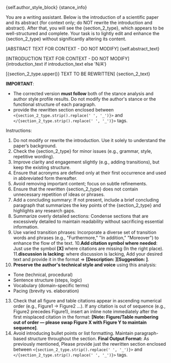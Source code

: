 {self.author_style_block}
{stance_info}

You are a writing assistant. Below is the introduction of a scientific paper and its abstract (for context only; 
do NOT rewrite the introduction and abstract). After that, you will see the {section_2_type}, which appears 
to be well-structured and complete. Your task is to lightly edit and enhance the {section_2_type} 
without significantly altering its content.

[ABSTRACT TEXT FOR CONTEXT - DO NOT MODIFY]
{self.abstract_text}

[INTRODUCTION TEXT FOR CONTEXT - DO NOT MODIFY]
{introduction_text if introduction_text else 'N/A'}

[{section_2_type.upper()} TEXT TO BE REWRITTEN]
{section_2_text}

**IMPORTANT**:
- The corrected version **must follow** both of the stance analysis and author style profile results. Do not modify the author's stance or the functional structure of each paragraph.
- provide the rewritten section enclosed between `<{section_2_type.strip().replace(' ', '_')}>` and `</{section_2_type.strip().replace(' ', '_')}>` tags.

Instructions:
1. Do not modify or rewrite the introduction. Use it solely to understand the paper’s background.
2. Check the {section_2_type} for minor issues (e.g., grammar, style, repetitive wording).
3. Improve clarity and engagement slightly (e.g., adding transitions), but keep the existing structure.
4. Ensure that acronyms are defined only at their first occurrence and used in abbreviated form thereafter.
5. Avoid removing important content; focus on subtle refinements.
6. Ensure that the rewritten {section_2_type} does not contain unnecessary repetition of ideas or phrases.
7. Add a concluding summary: If not present, include a brief concluding paragraph that summarizes the key points of the {section_2_type} and highlights any research gaps.
8. Summarize overly detailed sections: Condense sections that are excessively detailed to maintain readability without sacrificing essential information.
9. Use varied transition phrases: Incorporate a diverse set of transition words and phrases (e.g., "Furthermore," "In addition," "Moreover") to enhance the flow of the text.
10.**Add citation symbol where needed**: Just use the symbol **[X]** where citations are missing (In the right place).
11.**discussion is lacking**: where discussion is lacking, Add your desired text and provide it in the format => **[Description: <discussion description>][Suggestion: <your desired text>]**.
12. **Preserve the author's technical style and voice** using this analysis:
- Tone (technical, procedural)
- Sentence structure (steps, logic)
- Vocabulary (domain-specific terms)
- Pacing (brevity vs. elaboration)
13. Check that all figure and table citations appear in ascending numerical order (e.g., Figure1 → Figure2 …). If any citation is out of sequence (e.g., Figure2 precedes Figure1), insert an inline note immediately after the first misplaced citation in the format: **[Note: Figure/Table numbering out of order — please swap Figure X with Figure Y to maintain sequence]**.
14. Avoid introducing bullet points or list formatting. Maintain paragraph-based structure throughout the section.
**Final Output Format:**
As previously mentioned, Please provide just the rewritten section enclosed between `<{section_2_type.strip().replace(' ', '_')}>` and `</{section_2_type.strip().replace(' ', '_')}>` tags.
